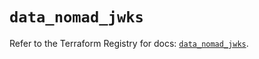 # `data_nomad_jwks`

Refer to the Terraform Registry for docs: [`data_nomad_jwks`](https://registry.terraform.io/providers/hashicorp/nomad/2.3.1/docs/data-sources/jwks).
